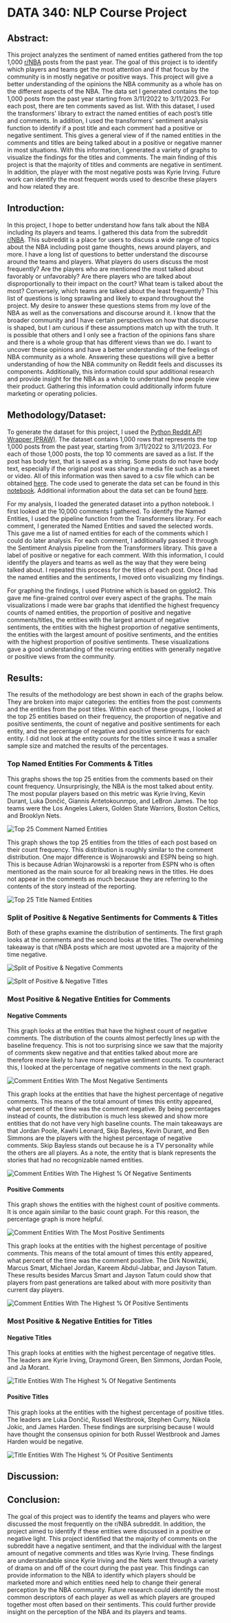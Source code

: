 # DATA 340: NLP Course Project

## Abstract:

This project analyzes the sentiment of named entities gathered from the top 1,000 [r/NBA](https://www.reddit.com/r/nba/) posts from the past year. The goal of this project is to identify which players and teams get the most attention and if that focus by the community is in mostly negative or positive ways. This project will give a better understanding of the opinions the NBA community as a whole has on the different aspects of the NBA. The data set I generated contains the top 1,000 posts from the past year starting from 3/11/2022 to 3/11/2023. For each post, there are ten comments saved as list. With this dataset, I used the transformers' library to extract the named entities of each post’s title and comments. In addition, I used the transformers' sentiment analysis function to identify if a post title and each comment had a positive or negative sentiment. This gives a general view of if the named entities in the comments and titles are being talked about in a positive or negative manner in most situations. With this information, I generated a variety of graphs to visualize the findings for the titles and comments. The main finding of this project is that the majority of titles and comments are negative in sentiment. In addition, the player with the most negative posts was Kyrie Irving. Future work can identify the most frequent words used to describe these players and how related they are.

## Introduction:

In this project, I hope to better understand how fans talk about the NBA including its players and teams. I gathered this data from the subreddit [r/NBA](https://www.reddit.com/r/nba/). This subreddit is a place for users to discuss a wide range of topics about the NBA including post game thoughts, news around players, and more. I have a long list of questions to better understand the discourse around the teams and players. What players do users discuss the most frequently? Are the players who are mentioned the most talked about favorably or unfavorably? Are there players who are talked about disproportionally to their impact on the court? What team is talked about the most? Conversely, which teams are talked about the least frequently? This list of questions is long sprawling and likely to expand throughout the project. My desire to answer these questions stems from my love of the NBA as well as the conversations and discourse around it. I know that the broader community and I have certain perspectives on how that discourse is shaped, but I am curious if these assumptions match up with the truth. It is possible that others and I only see a fraction of the opinions fans share and there is a whole group that has different views than we do. I want to uncover these opinions and have a better understanding of the feelings of NBA community as a whole. Answering these questions will give a better understanding of how the NBA community on Reddit feels and discusses its components. Additionally, this information could spur additional research and provide insight for the NBA as a whole to understand how people view their product. Gathering this information could additionally inform future marketing or operating policies.

## Methodology/Dataset:

To generate the dataset for this project, I used the [Python Reddit API Wrapper (PRAW)](https://github.com/reddit-archive/reddit/wiki/API). The dataset contains 1,000 rows that represents the top 1,000 posts from the past year, starting from 3/11/2022 to 3/11/2023. For each of those 1,000 posts, the top 10 comments are saved as a list. If the post has body text, that is saved as a string. Some posts do not have body text, especially if the original post was sharing a media file such as a tweet or video. All of this information was then saved to a csv file which can be obtained [here](data/nba_reddit_threads_data.csv). The code used to generate the data set can be found in this [notebook](project_notebooks/data_set_creation.ipynb). Additional information about the data set can be found [here](data_set_creation.md).

For my analysis, I loaded the generated dataset into a python notebook. I first looked at the 10,000 comments I gathered. To identify the Named Entities, I used the pipeline function from the Transformers library. For each comment, I generated the Named Entities and saved the selected words. This gave me a list of named entities for each of the comments which I could do later analysis. For each comment, I additionally passed it through the Sentiment Analysis pipeline from the Transformers library. This gave a label of positive or negative for each comment. With this information, I could identify the players and teams as well as the way that they were being talked about. I repeated this process for the titles of each post. Once I had the named entities and the sentiments, I moved onto visualizing my findings.

For graphing the findings, I used Plotnine which is based on ggplot2. This gave me fine-grained control over every aspect of the graphs. The main visualizations I made were bar graphs that identified the highest frequency counts of named entities, the proportion of positive and negative comments/titles, the entities with the largest amount of negative sentiments, the entities with the highest proportion of negative sentiments, the entities with the largest amount of positive sentiments, and the entities with the highest proportion of positive sentiments. These visualizations gave a good understanding of the recurring entities with generally negative or positive views from the community.

## Results:

The results of the methodology are best shown in each of the graphs below. They are broken into major categories: the entities from the post comments and the entities from the post titles. Within each of these groups, I looked at the top 25 entities based on their frequency, the proportion of negative and positive sentiments, the count of negative and positive sentiments for each entity, and the percentage of negative and positive sentiments for each entity. I did not look at the entity counts for the titles since it was a smaller sample size and matched the results of the percentages.

### Top Named Entities For Comments & Titles

This graphs shows the top 25 entities from the comments based on their count frequency. Unsurprisingly, the NBA is the most talked about entity. The most popular players based on this metric was Kyrie Irving, Kevin Durant, Luka Dončić, Giannis Antetokounmpo, and LeBron James. The top teams were the Los Angeles Lakers, Golden State Warriors, Boston Celtics, and Brooklyn Nets.

![Top 25 Comment Named Entities](images/top_25_comment_entities.png)

This graph shows the top 25 entities from the titles of each post based on their count frequency. This distribution is roughly similar to the comment distribution. One major difference is Wojnarowski and ESPN being so high. This is because Adrian Wojnarowski is a reporter from ESPN who is often mentioned as the main source for all breaking news in the titles. He does not appear in the comments as much because they are referring to the contents of the story instead of the reporting.

![Top 25 Title Named Entities](images/top_title_entities.png)

### Split of Positive & Negative Sentiments for Comments & Titles

Both of these graphs examine the distribution of sentiments. The first graph looks at the comments and the second looks at the titles. The overwhelming takeaway is that r/NBA posts which are most upvoted are a majority of the time negative.

![Split of Positive & Negative Comments](images/positive_negative_split_comments.png)

![Split of Positive & Negative Titles](images/positive_negative_split_title.png)

### Most Positive & Negative Entities for Comments

#### Negative Comments

This graph looks at the entities that have the highest count of negative comments. The distribution of the counts almost perfectly lines up with the baseline frequency. This is not too surprising since we saw that the majority of comments skew negative and that entities talked about more are therefore more likely to have more negative sentiment counts. To counteract this, I looked at the percentage of negative comments in the next graph.

![Comment Entities With The Most Negative Sentiments](images/comment_negative_count.png)

This graph looks at the entities that have the highest percentage of negative comments. This means of the total amount of times this entity appeared, what percent of the time was the comment negative. By being percentages instead of counts, the distribution is much less skewed and show more entities that do not have very high baseline counts. The main takeaways are that Jordan Poole, Kawhi Leonard, Skip Bayless, Kevin Durant, and Ben Simmons are the players with the highest percentage of negative comments. Skip Bayless stands out because he is a TV personality while the others are all players. As a note, the entity that is blank represents the stories that had no recognizable named entities.

![Comment Entities With The Highest % Of Negative Sentiments](images/comment_negative_percent.png)

#### Positive Comments

This graph shows the entities with the highest count of positive comments. It is once again similar to the basic count graph. For this reason, the percentage graph is more helpful.

![Comment Entities With The Most Positive Sentiments](images/comment_positive_count.png)

This graph looks at the entities with the highest percentage of positive comments. This means of the total amount of times this entity appeared, what percent of the time was the comment positive. The Dirk Nowitzki, Marcus Smart, Michael Jordan, Kareem Abdul-Jabbar, and Jayson Tatum. These results besides Marcus Smart and Jayson Tatum could show that players from past generations are talked about with more positivity than current day players. 

![Comment Entities With The Highest % Of Positive Sentiments](images/comment_positive_percent.png)

### Most Positive & Negative Entities for Titles

#### Negative Titles

This graph looks at entities with the highest percentage of negative titles. The leaders are Kyrie Irving, Draymond Green, Ben Simmons, Jordan Poole, and Ja Morant. 

![Title Entities With The Highest % Of Negative Sentiments](images/title_negative_percentage.png)

#### Positive Titles

This graph looks at the entities with the highest percentage of positive titles. The leaders are Luka Dončić, Russell Westbrook, Stephen Curry, Nikola Jokic, and James Harden. These findings are surprising because I would have thought the consensus opinion for both Russel Westbrook and James Harden would be negative.

![Title Entities With The Highest % Of Positive Sentiments](images/title_positive_percentage.png)


## Discussion:



## Conclusion:


The goal of this project was to identify the teams and players who were discussed the most frequently on the r/NBA subreddit. In addition, the project aimed to identify if these entities were discussed in a positive or negative light. This project identified that the majority of comments on the subreddit have a negative sentiment, and that the individual with the largest amount of negative comments and titles was Kyrie Irving. These findings are understandable since Kyrie Iriving and the Nets went through a variety of drama on and off of the court during the past year. This findings can provide information to the NBA to identify which players should be marketed more and which entities need help to change their general perception by the NBA community. Future research could identify the most common descriptors of each player as well as which players are grouped together most often based on their sentiments. This could further provide insight on the perception of the NBA and its players and teams.